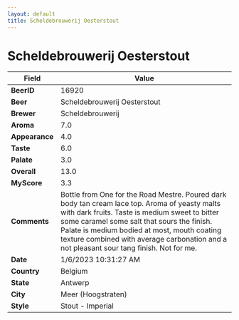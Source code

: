 ```yaml
---
layout: default
title: Scheldebrouwerij Oesterstout
---
```


# Scheldebrouwerij Oesterstout

| Field         | Value     |
|---------------|-----------|
| **BeerID** | 16920 |
| **Beer** | Scheldebrouwerij Oesterstout |
| **Brewer** | Scheldebrouwerij |
| **Aroma** | 7.0 |
| **Appearance** | 4.0 |
| **Taste** | 6.0 |
| **Palate** | 3.0 |
| **Overall** | 13.0 |
| **MyScore** | 3.3 |
| **Comments** | Bottle from One for the Road Mestre. Poured dark body tan cream lace top. Aroma of yeasty malts with dark fruits. Taste is medium sweet to bitter some caramel some salt that sours the finish. Palate is medium bodied at most, mouth coating texture combined with average carbonation and a not pleasant sour tang finish. Not for me.  |
| **Date** | 1/6/2023 10:31:27 AM |
| **Country** | Belgium |
| **State** | Antwerp |
| **City** | Meer &#40;Hoogstraten&#41; |
| **Style** | Stout - Imperial |
